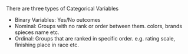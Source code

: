 There are three types of Categorical Variables
- Binary Variables: Yes/No outcomes
- Nominal: Groups with no rank or order between them. colors, brands spieces name etc.
- Ordinal: Groups that are ranked in specific order. e.g. rating scale, finishing place in race etc.